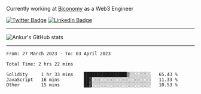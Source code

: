 Currently working at [Biconomy](https://biconomy.io/) as a Web3 Engineer

 [![Twitter Badge](https://img.shields.io/badge/-@ankurdubey521-1ca0f1?style=flat-square&labelColor=1ca0f1&logo=twitter&logoColor=white&link=https://twitter.com/ankurdubey521)](https://twitter.com/ankurdubey521) [![Linkedin Badge](https://img.shields.io/badge/-ankurdubey521-blue?style=flat-square&logo=Linkedin&logoColor=white&link=https://www.linkedin.com/in/ankurdubey521/)](https://www.linkedin.com/in/ankurdubey521/)

<hr/>

![Ankur's GitHub stats](https://github-readme-stats.vercel.app/api?username=ankurdubey521&count_private=true&theme=radical)

<hr/>

<!--START_SECTION:waka-->

```text
From: 27 March 2023 - To: 03 April 2023

Total Time: 2 hrs 22 mins

Solidity     1 hr 33 mins    ████████████████▒░░░░░░░░   65.43 %
JavaScript   16 mins         ██▓░░░░░░░░░░░░░░░░░░░░░░   11.33 %
Other        15 mins         ██▓░░░░░░░░░░░░░░░░░░░░░░   10.53 %
```

<!--END_SECTION:waka-->
